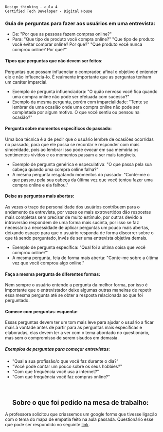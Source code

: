 	Design thinking - aula 4
	Certified Tech Developer - Digital House

### Guia de perguntas para fazer aos **usuários** em uma entrevista:
- De: "Por que as pessoas fazem compras online?"
- Para: "Que tipo de produto você compra online?"
			"Que tipo de produto você evitar comprar online? Por que?"
			"Que produto você nunca comprou online? Por que?"

#### Tipos que perguntas que não devem ser feitos:
 Perguntas que possam influenciar o comprador, afinal o objetivo é entender ele e não influencia-lo. É realmente importante que as perguntas tenham um caráter imparcial.
 - Exemplo de pergunta influenciadora: "O quão nervoso você fica quando uma compra online não pode ser efetuada com sucesso?"
 - Exemplo da mesma pergunta, porém com imparcialidade: "Tente se lembrar de uma ocasião onde uma compra online não pode ser completada por algum motivo. O que você sentiu ou pensou na ocasião?"
 
 #### Pergunta sobre momentos específicos do passado:
 Uma boa técnica é a de pedir que o usuário lembre de ocasiões ocorridas no passado, para que ele possa se recordar e responder com mais sinceridade, pois ao lembrar isso pode evocar em sua memória os sentimentos vividos e os momentos passam a ser mais tangíveis.
- Exemplo de pergunta genérica e especulativa: "O que passa pela sua cabeça quando uma compra online falha?"
- A mesma pergunta resgatando momentos do passado: "Conte-me o que passou pela sua cabeça da última vez que você tentou fazer uma compra online e ela falhou."

#### Deixe as perguntas mais abertas:
As vezes o traço de personalidade dos usuários contribuem para o andamento da entrevista, por vezes os mais extrovertidos dão respostas mais completas sem precisar de muito estímulo, por outras devido a introversão respondem de uma forma mais sucinta, por isso se faz necessária a necessidade de aplicar perguntas um pouco mais abertas, deixando espaço para que o usuário responda de forma discorrer sobre o que tá sendo perguntado, invés de ser uma entrevista objetiva demais.
- Exemplo de pergunta específica: "Qual foi a ultima coisa que você comprou online?"
- A mesma pergunta, feia de forma mais aberta: "Conte-me sobre a última vez que você comprou algo online."

#### Faça a mesma pergunta de diferentes formas:
Nem sempre o usuário entende a pergunta da melhor forma, por isso é importante que o entrevistador deixe algumas outras maneiras de repetir essa mesma pergunta até se obter a resposta relacionada ao que foi perguntado.

#### Comece com perguntas-esquenta:
Essas perguntas devem ter um tom mais leve para ajudar o usuário a ficar mais à vontade antes de partir para as perguntas mais específicas e elaboradas, elas devem ter a ver com o tema abordado no questionário, mas sem o compromisso de serem sisudos em demasia.
 ##### Exemplos de perguntas para começar entrevistas: 
- "Qual a sua profissão/o que você faz durante o dia?"
- "Você pode contar um pouco sobre os seus hobbies?"
- "Com que frequência você usa a internet?"
- "Com que frequência você faz compras online?"
<br><br><br>
	## Sobre o que foi pedido na mesa de trabalho:
A professora solicitou que criassemos um google forms que tivesse ligação com o tema do mapa de empatia feito na aula passada.
Questionário esse que pode ser respondido no seguinte [link](https://forms.gle/2ucbaHpgoqEQRby87).